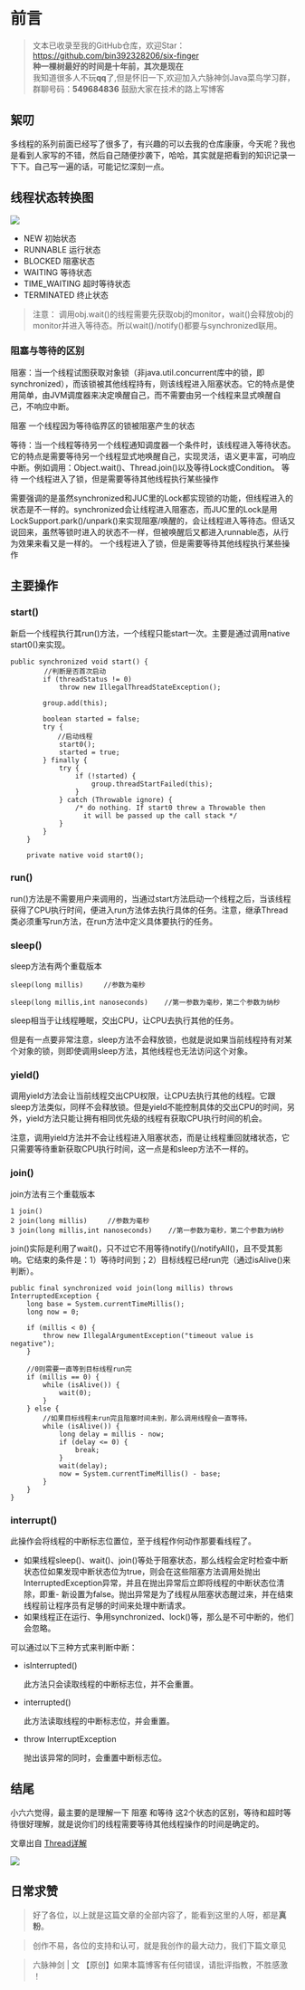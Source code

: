 # 前言
>文本已收录至我的GitHub仓库，欢迎Star：https://github.com/bin392328206/six-finger                             
> **种一棵树最好的时间是十年前，其次是现在**   
>我知道很多人不玩**qq**了,但是怀旧一下,欢迎加入六脉神剑Java菜鸟学习群，群聊号码：**549684836** 鼓励大家在技术的路上写博客
## 絮叨 
多线程的系列前面已经写了很多了，有兴趣的可以去我的仓库康康，今天呢？我也是看到人家写的不错，然后自己随便抄袭下，哈哈，其实就是把看到的知识记录一下下。自己写一遍的话，可能记忆深刻一点。



## 线程状态转换图

![](https://user-gold-cdn.xitu.io/2020/5/6/171ea47b8287af73?w=981&h=602&f=png&s=49232)
- NEW 初始状态
- RUNNABLE 运行状态
- BLOCKED 阻塞状态
- WAITING 等待状态
- TIME_WAITING 超时等待状态
- TERMINATED 终止状态

> 注意：
调用obj.wait()的线程需要先获取obj的monitor，wait()会释放obj的monitor并进入等待态。所以wait()/notify()都要与synchronized联用。

### 阻塞与等待的区别

阻塞：当一个线程试图获取对象锁（非java.util.concurrent库中的锁，即synchronized），而该锁被其他线程持有，则该线程进入阻塞状态。它的特点是使用简单，由JVM调度器来决定唤醒自己，而不需要由另一个线程来显式唤醒自己，不响应中断。 

阻塞 一个线程因为等待临界区的锁被阻塞产生的状态

等待：当一个线程等待另一个线程通知调度器一个条件时，该线程进入等待状态。它的特点是需要等待另一个线程显式地唤醒自己，实现灵活，语义更丰富，可响应中断。例如调用：Object.wait()、Thread.join()以及等待Lock或Condition。
等待 一个线程进入了锁，但是需要等待其他线程执行某些操作

需要强调的是虽然synchronized和JUC里的Lock都实现锁的功能，但线程进入的状态是不一样的。synchronized会让线程进入阻塞态，而JUC里的Lock是用LockSupport.park()/unpark()来实现阻塞/唤醒的，会让线程进入等待态。但话又说回来，虽然等锁时进入的状态不一样，但被唤醒后又都进入runnable态，从行为效果来看又是一样的。
一个线程进入了锁，但是需要等待其他线程执行某些操作

## 主要操作
### start()
新启一个线程执行其run()方法，一个线程只能start一次。主要是通过调用native start0()来实现。

```
public synchronized void start() {
　　　　　//判断是否首次启动
        if (threadStatus != 0)
            throw new IllegalThreadStateException();

        group.add(this);

        boolean started = false;
        try {
　　　　　　　//启动线程
            start0();
            started = true;
        } finally {
            try {
                if (!started) {
                    group.threadStartFailed(this);
                }
            } catch (Throwable ignore) {
                /* do nothing. If start0 threw a Throwable then
                  it will be passed up the call stack */
            }
        }
    }

    private native void start0();
```

### run()
run()方法是不需要用户来调用的，当通过start方法启动一个线程之后，当该线程获得了CPU执行时间，便进入run方法体去执行具体的任务。注意，继承Thread类必须重写run方法，在run方法中定义具体要执行的任务。

### sleep()
sleep方法有两个重载版本

```
sleep(long millis)     //参数为毫秒

sleep(long millis,int nanoseconds)    //第一参数为毫秒，第二个参数为纳秒
```
sleep相当于让线程睡眠，交出CPU，让CPU去执行其他的任务。

但是有一点要非常注意，sleep方法不会释放锁，也就是说如果当前线程持有对某个对象的锁，则即使调用sleep方法，其他线程也无法访问这个对象。

### yield()


调用yield方法会让当前线程交出CPU权限，让CPU去执行其他的线程。它跟sleep方法类似，同样不会释放锁。但是yield不能控制具体的交出CPU的时间，另外，yield方法只能让拥有相同优先级的线程有获取CPU执行时间的机会。

注意，调用yield方法并不会让线程进入阻塞状态，而是让线程重回就绪状态，它只需要等待重新获取CPU执行时间，这一点是和sleep方法不一样的。


### join()
join方法有三个重载版本

```
1 join()
2 join(long millis)     //参数为毫秒
3 join(long millis,int nanoseconds)    //第一参数为毫秒，第二个参数为纳秒
```
join()实际是利用了wait()，只不过它不用等待notify()/notifyAll()，且不受其影响。它结束的条件是：1）等待时间到；2）目标线程已经run完（通过isAlive()来判断）。


```
public final synchronized void join(long millis) throws InterruptedException {
    long base = System.currentTimeMillis();
    long now = 0;

    if (millis < 0) {
        throw new IllegalArgumentException("timeout value is negative");
    }
    
    //0则需要一直等到目标线程run完
    if (millis == 0) {
        while (isAlive()) {
            wait(0);
        }
    } else {
        //如果目标线程未run完且阻塞时间未到，那么调用线程会一直等待。
        while (isAlive()) {
            long delay = millis - now;
            if (delay <= 0) {
                break;
            }
            wait(delay);
            now = System.currentTimeMillis() - base;
        }
    }
}
```

### interrupt()

此操作会将线程的中断标志位置位，至于线程作何动作那要看线程了。

- 如果线程sleep()、wait()、join()等处于阻塞状态，那么线程会定时检查中断状态位如果发现中断状态位为true，则会在这些阻塞方法调用处抛出InterruptedException异常，并且在抛出异常后立即将线程的中断状态位清除，即重- 新设置为false。抛出异常是为了线程从阻塞状态醒过来，并在结束线程前让程序员有足够的时间来处理中断请求。
- 如果线程正在运行、争用synchronized、lock()等，那么是不可中断的，他们会忽略。

可以通过以下三种方式来判断中断：

- isInterrupted()

    此方法只会读取线程的中断标志位，并不会重置。

- interrupted()

    此方法读取线程的中断标志位，并会重置。

- throw InterruptException

    抛出该异常的同时，会重置中断标志位。
    
    
## 结尾

小六六觉得，最主要的是理解一下 阻塞 和等待 这2个状态的区别，等待和超时等待很好理解，就是说你们的线程需要等待其他线程操作的时间是确定的。

文章出自 [Thread详解](https://www.cnblogs.com/waterystone/p/4920007.html)

![](https://user-gold-cdn.xitu.io/2020/4/7/1715405b9c95d021?w=900&h=500&f=png&s=109836)

## 日常求赞
> 好了各位，以上就是这篇文章的全部内容了，能看到这里的人呀，都是**真粉**。

> 创作不易，各位的支持和认可，就是我创作的最大动力，我们下篇文章见

>六脉神剑 | 文 【原创】如果本篇博客有任何错误，请批评指教，不胜感激 ！